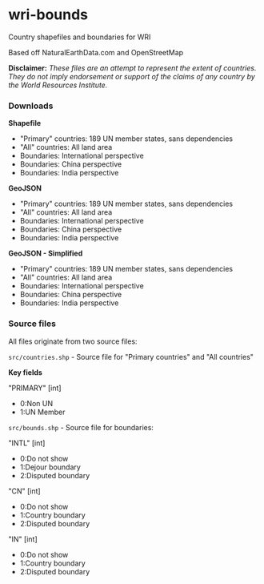 # wri-bounds
Country shapefiles and boundaries for WRI

Based off NaturalEarthData.com and OpenStreetMap

**Disclaimer:** _These files are an attempt to represent the extent of countries. They do not imply endorsement or support of the claims of any country by the World Resources Institute._

### Downloads

**Shapefile**
- "Primary" countries: 189 UN member states, sans dependencies
- "All" countries: All land area
- Boundaries: International perspective
- Boundaries: China perspective
- Boundaries: India perspective

**GeoJSON**
- "Primary" countries: 189 UN member states, sans dependencies
- "All" countries: All land area
- Boundaries: International perspective
- Boundaries: China perspective
- Boundaries: India perspective

**GeoJSON - Simplified**
- "Primary" countries: 189 UN member states, sans dependencies
- "All" countries: All land area
- Boundaries: International perspective
- Boundaries: China perspective
- Boundaries: India perspective

### Source files

All files originate from two source files:

```src/countries.shp``` - Source file for "Primary countries" and "All countries"

**Key fields**

"PRIMARY" [int]
- 0:Non UN
- 1:UN Member

```src/bounds.shp``` - Source file for boundaries:

"INTL" [int]
- 0:Do not show
- 1:Dejour boundary
- 2:Disputed boundary

"CN" [int]
- 0:Do not show
- 1:Country boundary
- 2:Disputed boundary

"IN" [int]
- 0:Do not show
- 1:Country boundary
- 2:Disputed boundary
